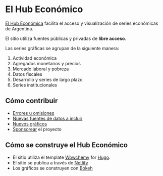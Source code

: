 # El Hub Económico

[El Hub Económica](https://www.elhubeconomico.com/test1/) facilita el acceso y visualización de series económicas de Argentina.

El sitio utiliza fuentes públicas y privadas de **libre acceso**.

Las series gráficas se agrupan de la siguiente manera:

1. Actividad económica
2. Agregados monetarios y precios
3. Mercado laboral y pobreza
4. Datos fiscales
5. Desarrollo y series de largo plazo
6. Series institucionales

## Cómo contribuir

* [Errores u omisiones](https://github.com/ncachanosky/el-hub-economico/issues)
* [Nuevas fuentes de datos a incluir](https://github.com/ncachanosky/el-hub-economico/issues)
* [Nuevos gráficos](https://github.com/ncachanosky/el-hub-economico/issues)
* [Sponsorear](https://github.com/sponsors/ncachanosky) el proyecto

## Cómo se construye el Hub Económico

* El sitio utiliza el template [Wowchemy](https://wowchemy.com/) for [Hugo](https://gohugo.io/).
* El sitio se publica a través de [Netlify](https://www.netlify.com/)
* Los gráficos se construyen con [Bokeh](https://bokeh.org/)